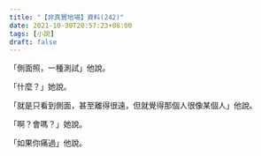 ```yaml
---
title: "【非真實地場】資料(242)"
date: 2021-10-30T20:57:23+08:00
tags: [小說]
draft: false
---
```


「側面照，一種測試」他說。  

「什麼？」她說。  

「就是只看到側面，甚至離得很遠，但就覺得那個人很像某個人」他說。  

「啊？會嗎？」她說。  

「如果你痛過」他說。  